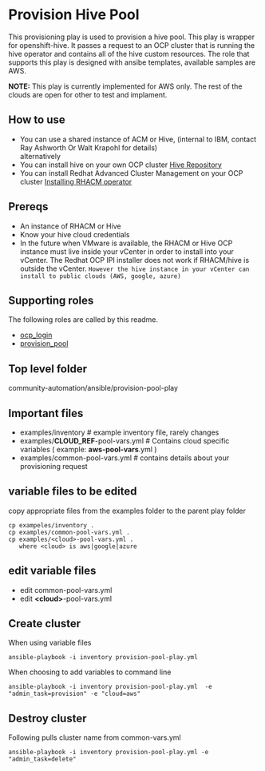 # Provision Hive Pool

This provisioning play is used to provision a hive pool.  This play is wrapper for openshift-hive.  It passes a request to an OCP cluster that is running the hive operator and contains all of the hive custom resources.  The role that supports this play is designed with ansibe templates, available samples are AWS.

**NOTE:** This play is currently implemented for AWS only.  The rest of the clouds are open for other to test and implament.

## How to use

- You can use a shared instance of ACM or Hive, (internal to IBM, contact Ray Ashworth Or Walt Krapohl for details)  
alternatively
- You can install hive on your own OCP cluster [Hive Repository](https://github.com/openshift/hive)
- You can install Redhat Advanced Cluster Management on your OCP cluster [Installing RHACM operator](https://access.redhat.com/documentation/en-us/red_hat_advanced_cluster_management_for_kubernetes/2.0/html-single/install/index#installing-red-hat-advanced-cluster-management-from-the-console)

## Prereqs

- An instance of RHACM or Hive
- Know your hive cloud credentials
- In the future when VMware is available, the RHACM or Hive OCP instance must live inside your vCenter in order to install into your vCenter. The Redhat OCP IPI installer does not work if RHACM/hive is outside the vCenter.  `However the hive instance in your vCenter can install to public clouds (AWS, google, azure)`   

## Supporting roles

The following roles are called by this readme.

- [ocp_login](https://github.com/IBM/community-automation/blob/master/ansible/roles/ocp_login/readme.md)
- [provision_pool](https://github.com/IBM/community-automation/blob/master/ansible/roles/provision_pool/readme.md)

## Top level folder

community-automation/ansible/provision-pool-play

## Important files

- examples/inventory  # example inventory file, rarely changes
- examples/**CLOUD_REF**-pool-vars.yml # Contains cloud specific variables ( example: **aws-pool-vars**.yml )
- examples/common-pool-vars.yml # contains details about your provisioning request

## variable files to be edited

copy appropriate files from the examples folder to the parent play folder

```
cp exampeles/inventory .
cp examples/common-pool-vars.yml .
cp examples/<cloud>-pool-vars.yml .
   where <cloud> is aws|google|azure
```

## edit variable files

- edit common-pool-vars.yml
- edit **\<cloud\>**-pool-vars.yml

## Create cluster

When using variable files
```
ansible-playbook -i inventory provision-pool-play.yml
```

When choosing to add variables to command line
```
ansible-playbook -i inventory provision-pool-play.yml  -e "admin_task=provision" -e "cloud=aws"
```

## Destroy cluster

Following pulls cluster name from common-vars.yml

```
ansible-playbook -i inventory provision-pool-play.yml -e "admin_task=delete"
```
